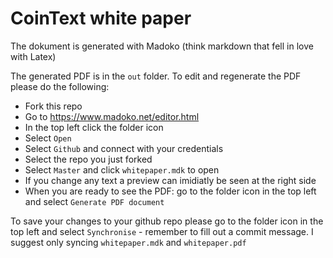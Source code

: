 # CoinText white paper

The dokument is generated with Madoko (think markdown that fell in love with Latex)

The generated PDF is in the `out` folder. To edit and regenerate the PDF please do the following:

* Fork this repo
* Go to https://www.madoko.net/editor.html
* In the top left click the folder icon
* Select `Open`
* Select `Github` and connect with your credentials
* Select the repo you just forked
* Select `Master` and click `whitepaper.mdk` to open
* If you change any text a preview can imidiatly be seen at the right side
* When you are ready to see the PDF: go to the folder icon in the top left and select `Generate PDF document`


To save your changes to your github repo please go to the folder icon in the top left and select `Synchronise` - remember to fill out a commit message. I suggest only syncing `whitepaper.mdk` and `whitepaper.pdf`
